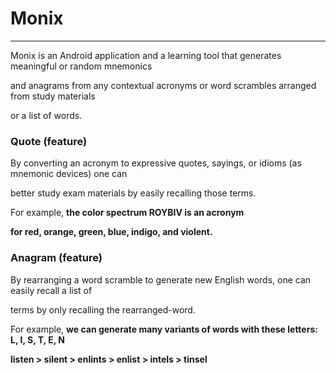 # Monix
***
  Monix is an Android application and a learning tool that generates meaningful or random mnemonics

  and anagrams from any contextual acronyms or word scrambles arranged from study materials

  or a list of words. 



### Quote (feature)
  By converting an acronym to expressive quotes, sayings, or idioms (as mnemonic devices) one can 

  better study exam materials by easily recalling those terms.     

  For example, **the color spectrum ROYBIV is an acronym** 

  **for red, orange, green, blue, indigo, and violent.**



### Anagram (feature)

  By rearranging a word scramble to generate new English words, one can easily recall a list of 

  terms by only recalling the rearranged-word. 

  For example, **we can generate many variants of words with these letters: L, I, S, T, E, N**

  **listen > silent > enlints > enlist > intels > tinsel**

